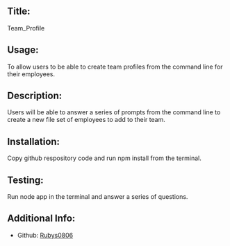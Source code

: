 ## Title:
Team_Profile
## Usage:
To allow users to be able to create team profiles from the command line for their employees. 
## Description:
Users will be able to answer a series of prompts from the command line to create a new file set of employees to add to their team. 
## Installation:
Copy github respository code and run npm install from the terminal.
## Testing:
Run node app in the terminal and answer a series of questions. 
## Additional Info:
- Github: [Rubys0806](https://github.com/Rubys0806)